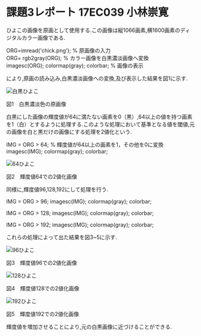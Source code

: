 # 課題3レポート    17EC039 小林崇寛

ひよこの画像を原画として使用する.この画像は縦1066画素,横1600画素のディジタルカラー画像である.

ORG=imread('chick.png'); % 原画像の入力   
ORG= rgb2gray(ORG); % カラー画像を白黒濃淡画像へ変換    
imagesc(ORG); colormap(gray); colorbar; % 画像の表示

により,原画の読み込み,白黒濃淡画像への変換,及び表示した結果を図1に示す.

![白黒ひよこ](http://uploader.sakura.ne.jp/src/up162883.png?raw=true)  

 図1　白黒濃淡色の原画像

白黒にした画像の輝度値が64に満たない画素を0（黒）,64以上の値を持つ画素を1（白）とするように処理する.このような処理において基準となる値を閾値,元の画像を白と黒だけの画像にする処理を2値化という.

IMG = ORG > 64; % 輝度値が64以上の画素を1，その他を0に変換　　　　　　　　　　　　　　　　　　　　　　　　　　　　　　　　　　　　　　　　
imagesc(IMG); colormap(gray); colorbar;

![64ひよこ](http://uploader.sakura.ne.jp/src/up162884.png?raw=true)  

図2　輝度値64での2値化画像

同様に,輝度値96,128,192にして処理を行う.

IMG = ORG > 96;
imagesc(IMG); colormap(gray); colorbar;

IMG = ORG > 128;
imagesc(IMG); colormap(gray); colorbar;

IMG = ORG > 192;
imagesc(IMG); colormap(gray); colorbar;

これらの処理によって出た結果を図3~5に示す.

![96ひよこ](http://uploader.sakura.ne.jp/src/up162885.png?raw=true)

図3　輝度値96での2値化画像

![128ひよこ](http://uploader.sakura.ne.jp/src/up162886.png?raw=true)

図4　輝度値128での2値化画像

![192ひよこ](http://uploader.sakura.ne.jp/src/up162887.png?raw=true)

図5　輝度値192での2値化画像

輝度値を増加させることにより,元の白黒画像に近づけることができる.



